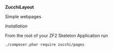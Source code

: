 **ZucchiLayout**

Simple webpages

*Installation*

From the root of your ZF2 Skeleton Application run

    ./composer.phar require zucchi/pages